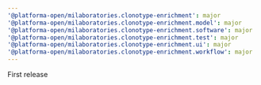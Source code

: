 ```yaml
---
'@platforma-open/milaboratories.clonotype-enrichment': major
'@platforma-open/milaboratories.clonotype-enrichment.model': major
'@platforma-open/milaboratories.clonotype-enrichment.software': major
'@platforma-open/milaboratories.clonotype-enrichment.test': major
'@platforma-open/milaboratories.clonotype-enrichment.ui': major
'@platforma-open/milaboratories.clonotype-enrichment.workflow': major
---
```


First release
